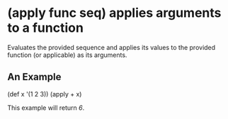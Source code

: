 # (apply func seq) applies arguments to a function
Evaluates the provided sequence and applies its values to the provided function (or applicable) as its arguments.

## An Example

  (def x '(1 2 3))
  (apply + x)

This example will return _6_.
